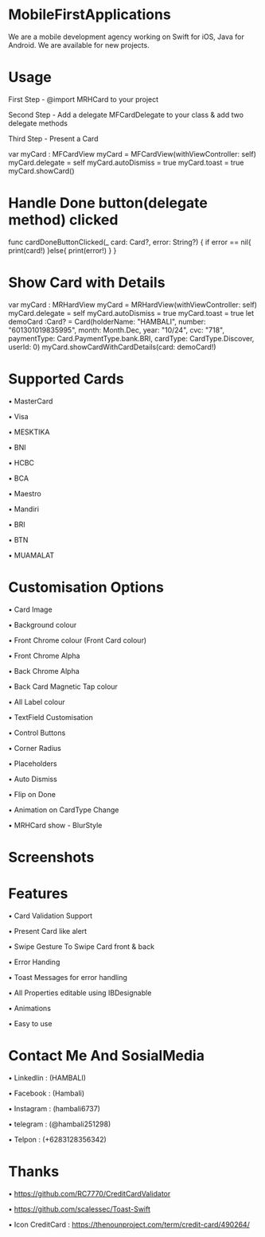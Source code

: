 # MobileFirstApplications

We are a mobile development agency working on Swift for iOS, Java for Android. We are available for new projects.

# Usage

First Step - @import MRHCard to your project

Second Step - Add a delegate MFCardDelegate to your class & add two delegate methods

Third Step - Present a Card

var myCard : MFCardView
myCard  = MFCardView(withViewController: self)
myCard.delegate = self
myCard.autoDismiss = true
myCard.toast = true
myCard.showCard()

# Handle Done button(delegate method) clicked

func cardDoneButtonClicked(_ card: Card?, error: String?) {
if error == nil{
print(card!)
}else{
print(error!)
}
}


# Show Card with Details

var myCard : MRHardView
myCard  = MRHardView(withViewController: self)
myCard.delegate = self
myCard.autoDismiss = true
myCard.toast = true
let demoCard :Card? = Card(holderName: "HAMBALI", number:  "601301019835995", month: Month.Dec, year: "10/24", cvc: "718", paymentType: Card.PaymentType.bank.BRI, cardType: CardType.Discover, userId: 0)
myCard.showCardWithCardDetails(card: demoCard!)

# Supported Cards

• MasterCard

• Visa

• MESKTIKA

• BNI

• HCBC

• BCA

• Maestro
 
• Mandiri
 
• BRI

• BTN

• MUAMALAT

# Customisation Options

• Card Image

• Background colour

• Front Chrome colour (Front Card colour)

• Front Chrome Alpha

• Back Chrome Alpha

• Back Card Magnetic Tap colour

• All Label colour

• TextField Customisation

• Control Buttons

• Corner Radius

• Placeholders

• Auto Dismiss

• Flip on Done

• Animation on CardType Change

• MRHCard show - BlurStyle

# Screenshots

# Features

• Card Validation Support

• Present Card like alert

• Swipe Gesture To Swipe Card front & back

• Error Handing

• Toast Messages for error handling

• All Properties editable using IBDesignable

• Animations

• Easy to use

# Contact Me And SosialMedia 

• Linkedlin : (HAMBALI)

• Facebook  : (Hambali)

• Instagram : (hambali6737)

• telegram  : (@hambali251298)

• Telpon    : (+6283128356342)

# Thanks

• https://github.com/RC7770/CreditCardValidator

• https://github.com/scalessec/Toast-Swift

• Icon CreditCard : https://thenounproject.com/term/credit-card/490264/

